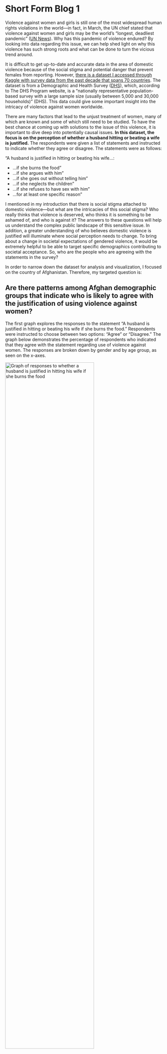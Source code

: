 # Short Form Blog 1
Violence against women and girls is still one of the most widespread human rights violations in the world––in fact, in March, the UN chief stated that violence against women and girls may be the world’s “longest, deadliest pandemic” ([UN News](https://news.un.org/en/story/2022/03/1114472
)). Why has this pandemic of violence endured? By looking into data regarding this issue, we can help shed light on why this violence has such strong roots and what can be done to turn the vicious trend around.

It is difficult to get up-to-date and accurate data in the area of domestic violence because of the social stigma and potential danger that prevent females from reporting. However, [there is a dataset I accessed through Kaggle with survey data from the past decade that spans 70 countries](https://www.kaggle.com/datasets/andrewmvd/violence-against-women-and-girls). The dataset is from a Demographic and Health Survey ([DHS](https://dhsprogram.com/data/data-collection.cfm
)), which, according to The DHS Program website, is a “nationally representative population-based survey with a large sample size (usually between 5,000 and 30,000 households)” (DHS). This data could give some important insight into the intricacy of violence against women worldwide.

There are many factors that lead to the unjust treatment of women, many of which are known and some of which still need to be studied. To have the best chance at coming up with solutions to the issue of this violence, it is important to dive deep into potentially causal issues. **In this dataset, the focus is on the perception of whether a husband hitting or beating a wife is justified.** The respondents were given a list of statements and instructed to indicate whether they agree or disagree. The statements were as follows:

“A husband is justified in hitting or beating his wife…:
* ...if she burns the food”
* ...if she argues with him”
* ...if she goes out without telling him”
* ...if she neglects the children”
* ...if she refuses to have sex with him”
* ...for at least one specific reason”

I mentioned in my introduction that there is social stigma attached to domestic violence––but what are the intricacies of this social stigma? Who really thinks that violence is deserved, who thinks it is something to be ashamed of, and who is against it? The answers to these questions will help us understand the complex public landscape of this sensitive issue. In addition, a greater understanding of who believes domestic violence is justified will illuminate where social perception needs to change. To bring about a change in societal expectations of gendered violence, it would be extremely helpful to be able to target specific demographics contributing to societal acceptance. So, who are the people who are agreeing with the statements in the survey?

In order to narrow down the dataset for analysis and visualization, I focused on the country of Afghanistan. Therefore, my targeted question is:

## Are there patterns among Afghan demographic groups that indicate who is likely to agree with the justification of using violence against women?

The first graph explores the responses to the statement  “A husband is justified in hitting or beating his wife if she burns the food.” Respondents were instructed to choose between two options: “Agree” or “Disagree.” The graph below demonstrates the percentage of respondents who indicated that they agree with the statement regarding use of violence against women. The responses are broken down by gender and by age group, as seen on the x-axes. 

<img alt = "Graph of responses to whether a husband is justified in hitting his wife if she burns the food" src="https://user-images.githubusercontent.com/114178058/201834451-b5bf5b28-7c25-4e6c-8e48-3ca91128b4cb.png" width=75% height=75%>


We can see here that the group with the highest response rate is surprising––it’s females ages 35-49. And, overall, all of the female age groups have higher response rates than all of the male groups. The rate for females in the age group 35-49 is 18.8%, which means that almost 1 in every 5 women survey respondents in Afghanistan believe that a woman deserves to be hit or beat if they burn the food they are cooking. The highest rate of agreement among men in response to this question is in the age group 15-24, and the response rate is 9.4%, which is only half of the women’s rate. This means that in the two older men’s age groups, **the amount of men who agreed with the statement was less than half of that of women in the oldest age group.** This begins to show that the perception of violence against women may differ between genders, and may actually be justified in the minds of more women than men. 



The next graph shows the distribution of responses to the statement “A husband is justified in hitting or beating his wife if she goes out without telling him.” The responses are broken down by gender and by geographic demographic (i.e. whether the respondent lives in a rural or urban area.)

<img  alt = "Graph of responses to whether a husband is justified in hitting his wife if she goes out without telling him" src="https://user-images.githubusercontent.com/114178058/206868159-18cc0e97-94e1-47ab-80e6-48767c08421b.png" width=75% height=75%>

Here we can see a much higher rate of responses than the rate of responses to the previous question. WIthin rural populations, over 60% of men and women agree that a woman going out without telling her husband means she deserves to be treated with violence. In both male and female populations, we see that a lower rate of respondents from urban areas agree with the statement. Between genders, the rates for women are, again, slightly higher in both geographic demographics than for men. A few takeaways can be made from this graph, one being that a woman going out without telling her husband is perceived to be a very justifiable reason for women to be treated with violence by their husbands. Next, we see that this justification is just as, if not more, rooted in female perception as in men’s. Finally, we see that this perception is heightened in rural areas.



The next graph displays the responses to the statement “A husband is justified in hitting or beating his wife if she refuses to have sex with him.” The responses are broken down, again, by gender, and also this time by education level. 

<img  alt = "Graph of responses to whether a husband is justified in hitting his wife if she refuses to have sex with him" src="https://user-images.githubusercontent.com/114178058/201834439-f5caef3c-ad22-45f4-9216-8f90939f10c9.png" width=75% height=75%>

Here, we see that there is a pattern in education level. In general, it appears that the higher the education level of the respondent group, the lower the rate of agreement with the statement. We see the largest jump in reaction from women with a secondary education to women who have received a higher education: the data show that around 1 in 4 women with a secondary education believes in the justification of violence for refusal to have sex whereas just about 1 in 10 women with a high education think the same. 




The final graph shows the distribution of responses to the statement “A husband is justified in hitting or beating his wife if she neglects the children.” This graph is broken down by gender and age group.

<img  alt = "Graph of responses to whether a husband is justified in hitting his wife if she neglects the children" src="https://user-images.githubusercontent.com/114178058/201834460-5cbe5665-48ec-4889-85ab-1eb09def763c.png" width=75% height=75%>

The graph displays the stark difference in gendered responses here. In every age group, about double the number of female respondents agree with the statement about the use of violence in response to the wife’s child neglect than the number of male respondents. 



Overall, there are several limitations with the data. There is no way to know that the men and women responding to these surveys were in complete privacy and able to respond fully honestly. Along with the possibility of response bias, there is always the possibility of survey error, and because I am accessing this dataset from Kaggle, I don’t have access to all of the information about how the survey was conducted and where the possible survey error might come from. 



Given the data that we have, the visualizations provided above begin to delve into the question “in what groups is the use of violence against women justified?”. Looking at the graphs above, we see that in general, there is more justification of violence against women *among women.* This can start to target efforts of education and cultural stigma change. Going further, we can look into specific populations of women based on demographics such as age, geographic demographic, and education level. Narrowing down the populations where the justification of violence is most prevalent can help target efforts to reverse this justification. While the ultimate goal would be to reduce all of the response levels for men and women down to zero, starting in areas where the data may indicate that the stigma is the worst could be an impactful strategy. Also, targeting these areas, we can look into other specific aspects of these populations’ lifestyles to see more causal attributes that may lead to the mindset of violence justification and make steps to reverse these causal attributes.





Sources Cited:

Larxel. “Violence against Women and Girls.” Kaggle, 12 May 2020, https://www.kaggle.com/datasets/andrewmvd/violence-against-women-and-girls. 

“Women and Girls Deserve to Live without Violence in 'Safety, Dignity and Freedom' | UN News.” United Nations, United Nations, 22 Mar. 2022, https://news.un.org/en/story/2022/03/1114472. 

“The DHS Program.” The DHS Program - Data Collection, https://dhsprogram.com/data/data-collection.cfm. 


